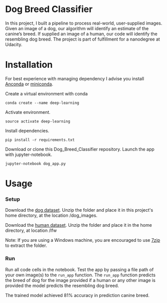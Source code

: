 # Dog Breed Classifier

In this project, I built a pipeline to process real-world, user-supplied images. Given an image of a dog, our algorithm will identify an estimate of the canine’s breed. If supplied an image of a human, our code will identify the resembling dog breed. The project is part of fulfillment for a nanodegree at Udacity.

# Installation

For best experience with managing dependency I advise you install [Anconda](https://docs.anaconda.com/anaconda/install/) or [miniconda](https://docs.conda.io/projects/continuumio-conda/en/latest/user-guide/install/download.html).

Create a virtual environment with conda
```
conda create --name deep-learning
```
Activate environment.
```
source activate deep-learning
```

Install dependencies.

```
pip install -r requirements.txt
```

Download or clone this Dog_Breed_Classifier repository. Launch the app with jupyter-notebook.
```
jupyter-notebook dog_app.py
```

# Usage

### Setup
Download the [dog dataset](https://s3-us-west-1.amazonaws.com/udacity-aind/dog-project/dogImages.zip). Unzip the folder and place it in this project's home directory, at the location /dog_images.

Download the [human dataset](https://s3-us-west-1.amazonaws.com/udacity-aind/dog-project/lfw.zip). Unzip the folder and place it in the home directory, at location /lfw

Note: If you are using a Windows machine, you are encouraged to use [7zip](http://www.7-zip.org/) to extract the folder.

### Run
Run all code cells in the notebook. Test the app by passing a file path of your own image(s) to the `run_app` function. The `run_app` function predicts the breed of dog for the image provided if a human or any other image is provided the model predicts the resembling dog breed.


The trained model achieved 81% accuracy in prediction canine breed.





